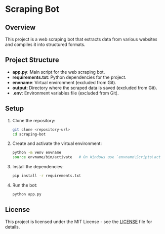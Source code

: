 # Scraping Bot

## Overview

This project is a web scraping bot that extracts data from various websites and compiles it into structured formats.

## Project Structure

- **app.py**: Main script for the web scraping bot.
- **requirements.txt**: Python dependencies for the project.
- **envname**: Virtual environment (excluded from Git).
- **output**: Directory where the scraped data is saved (excluded from Git).
- **.env**: Environment variables file (excluded from Git).

## Setup

1. Clone the repository:

   ```bash
   git clone <repository-url>
   cd scraping-bot
   ```

2. Create and activate the virtual environment:

   ```bash
   python -m venv envname
   source envname/bin/activate   # On Windows use `envname\Scripts\activate`
   ```

3. Install the dependencies:

   ```bash
   pip install -r requirements.txt
   ```

4. Run the bot:
   ```bash
   python app.py
   ```

## License

This project is licensed under the MIT License - see the [LICENSE](LICENSE) file for details.
